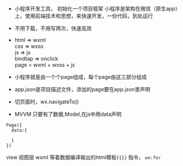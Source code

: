 - 小程序开发工具， 初始化一个项目框架
  小程序是架构在微信（原生app）上，使用前端技术和思想，来快速开发，一份代码，到处运行
- 不用下载，不用写两次，快速高效
- html => wxml  
  css => wxss   
  js => js  
  bindtap => onclick  
  page = wxml + wxss + js
- 小程序就是由一个个page组成，每个page由这三部分组成
- app.json是项目描述文件，添加的page要在app.json里声明
- 切页面时，wx.navigateTo()

- MVVM 只要有了数据,Model,在js中用data声明
```
Page({
  data:{

  }
})
```
view 视图层 wxml 等着数据编译输出的html模板`{{}}`
指令， `wx:for`